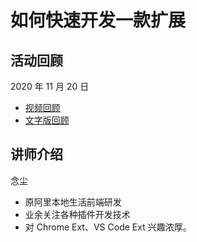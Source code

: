 # 如何快速开发一款扩展

## 活动回顾

2020 年 11 月 20 日

* [视频回顾](https://www.bilibili.com/video/BV1Jt4y1Y7wr)
* [文字版回顾](https://mp.weixin.qq.com/s/FswCpOg6gfVRqUBl-9A7Ow)

## 讲师介绍

念尘 

* 原阿里本地生活前端研发
* 业余关注各种插件开发技术
* 对 Chrome Ext、VS Code Ext 兴趣浓厚。
